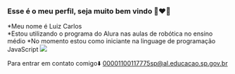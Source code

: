 ###   Esse é o meu perfil, seja muito bem vindo  🖤❤️💛
*Meu nome é Luiz Carlos  
*Estou utilizando o programa do Alura nas aulas de robótica no ensino médio 
*No momento estou como iniciante na linguage de programação JavaScript
![](https://tenor.com/jlJaMMKQ7wG.gif) 

Para entrar em contato comigo⬇️
00001100117775sp@al.educacao.sp.gov.br 
